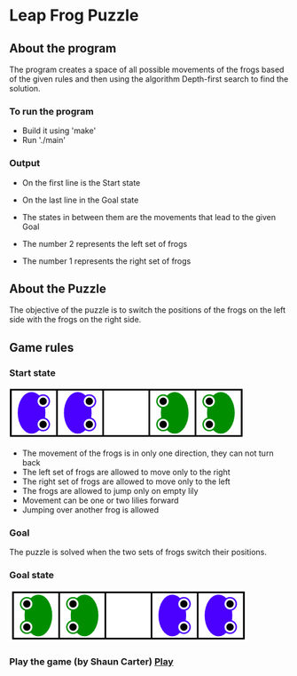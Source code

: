 # Leap Frog Puzzle
## About the program
The program creates a space of all possible movements of the frogs based of the given rules and then using the algorithm Depth-first search to find the solution.

### To run the program
- Build it using 'make'
- Run './main'

### Output
- On the first line is the Start state
- On the last line in the Goal state
- The states in between them are the movements that lead to the given Goal

- The number 2 represents the left set of frogs
- The number 1 represents the right set of frogs

## About the Puzzle
The objective of the puzzle is to switch the positions of the frogs on the left side with the frogs on the right side.

## Game rules
### Start state
![Start](https://github.com/luntropy/leap-frog-puzzle/blob/main/images/start-state.png)

- The movement of the frogs is in only one direction, they can not turn back
- The left set of frogs are allowed to move only to the right
- The right set of frogs are allowed to move only to the left
- The frogs are allowed to jump only on empty lily
- Movement can be one or two lilies forward
- Jumping over another frog is allowed

### Goal
The puzzle is solved when the two sets of frogs switch their positions.

### Goal state
![Goal](https://github.com/luntropy/leap-frog-puzzle/blob/main/images/goal-state.png)

### Play the game (by Shaun Carter) [Play](https://primefactorisation.com/frogpuzzle/)
